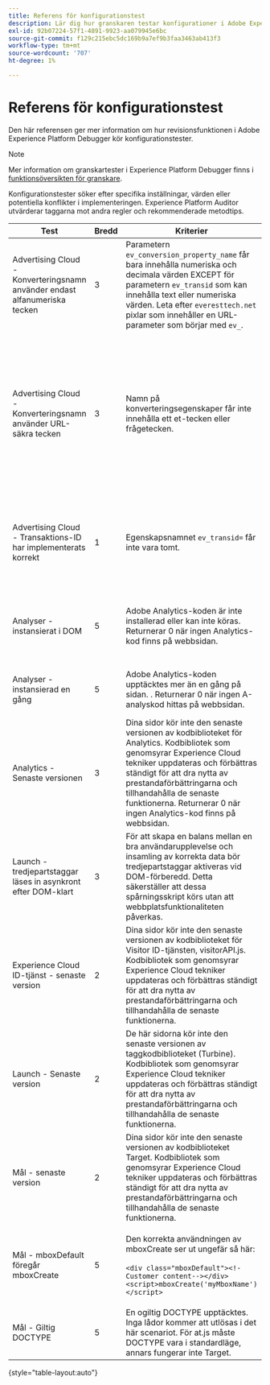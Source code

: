 ```yaml
---
title: Referens för konfigurationstest
description: Lär dig hur granskaren testar konfigurationer i Adobe Experience Platform Debugger.
exl-id: 92b07224-57f1-4891-9923-aa079945e6bc
source-git-commit: f129c215ebc5dc169b9a7ef9b3faa3463ab413f3
workflow-type: tm+mt
source-wordcount: '707'
ht-degree: 1%

---
```


# Referens för konfigurationstest

Den här referensen ger mer information om hur revisionsfunktionen i Adobe Experience Platform Debugger kör konfigurationstester.

>[!NOTE]
>
>Mer information om granskartester i Experience Platform Debugger finns i [funktionsöversikten för granskare](./overview.md).

Konfigurationstester söker efter specifika inställningar, värden eller potentiella konflikter i implementeringen. Experience Platform Auditor utvärderar taggarna mot andra regler och rekommenderade metodtips.

| Test | Bredd | Kriterier | Rekommendation |
| --- | --- | --- | --- |
| Advertising Cloud - Konverteringsnamn använder endast alfanumeriska tecken | 3 | Parametern `ev_conversion_property_name` får bara innehålla numeriska och decimala värden EXCEPT för parametern `ev_transid` som kan innehålla text eller numeriska värden. Leta efter `everesttech.net` pixlar som innehåller en URL-parameter som börjar med `ev_`. | Kontrollera att egenskapsparametrarna för transaktionen bara innehåller numeriska och decimala värden.<br><br>Varning! Andra värdetyper kan orsaka dataförlust. |
| Advertising Cloud - Konverteringsnamn använder URL-säkra tecken | 3 | Namn på konverteringsegenskaper får inte innehålla ett et-tecken eller frågetecken. | Se till att egenskapsparametrarna för transaktioner inte innehåller ett icke-kodat et-tecken eller frågetecken. Dessa bryter URL-formatet.<br><br>Varning! Egenskapsparametrar som innehåller ett icke-kodat et-tecken eller frågetecken (till exempel: `ev_formComplete?=1` eller `ev_formComplete&Submit=1`) kan resultera i dataförlust. |
| Advertising Cloud - Transaktions-ID har implementerats korrekt | 1 | Egenskapsnamnet `ev_transid=` får inte vara tomt. | Egenskapsnamnet `ev_transid=` får inte lämnas utan ett värde. Om detta lämnas utan ett värde kan transaktionsdata gå förlorade. Tilldela ett värde till `ev_transid=` eller ta bort parametern från pixeln. |
| Analyser - instansierat i DOM | 5 | Adobe Analytics-koden är inte installerad eller kan inte köras. Returnerar 0 när ingen Analytics-kod finns på webbsidan. | Kontrollera att Analytics-taggen implementeras på sidan och inte blockeras av efterföljande skriptaktiviteter.<br><br>[Ytterligare information](https://experienceleague.adobe.com/docs/analytics/implementation/home.html) |
| Analyser - instansierad en gång | 5 | Adobe Analytics-koden upptäcktes mer än en gång på sidan. . Returnerar 0 när ingen A-analyskod hittas på webbsidan. | Kontrollera att det bara finns en Analytics-tagg på sidan.<br><br>[Ytterligare information](https://experienceleague.adobe.com/docs/analytics/implementation/home.html) |
| Analytics - Senaste versionen | 3 | Dina sidor kör inte den senaste versionen av kodbiblioteket för Analytics. Kodbibliotek som genomsyrar Experience Cloud tekniker uppdateras och förbättras ständigt för att dra nytta av prestandaförbättringarna och tillhandahålla de senaste funktionerna. Returnerar 0 när ingen Analytics-kod finns på webbsidan. | Installera den senaste versionen av Analytics-biblioteket.<br><br>[Ytterligare information](https://experienceleague.adobe.com/docs/analytics/implementation/appmeasurement-updates.html) |
| Launch - tredjepartstaggar läses in asynkront efter DOM-klart | 3 | För att skapa en balans mellan en bra användarupplevelse och insamling av korrekta data bör tredjepartstaggar aktiveras vid DOM-förberedd. Detta säkerställer att dessa spårningsskript körs utan att webbplatsfunktionaliteten påverkas. | Lös det här problemet genom att justera alla regler som kör pixlar från tredje part som ska aktiveras på DOM Ready.<br><br>[Ytterligare information](../../tags/ui/managing-resources/rules.md) |
| Experience Cloud ID-tjänst - senaste version | 2 | Dina sidor kör inte den senaste versionen av kodbiblioteket för Visitor ID-tjänsten, visitorAPI.js. Kodbibliotek som genomsyrar Experience Cloud tekniker uppdateras och förbättras ständigt för att dra nytta av prestandaförbättringarna och tillhandahålla de senaste funktionerna. | Installera den senaste versionen av tjänstbiblioteket för Visitor-ID.<br><br>[Ytterligare information](https://experienceleague.adobe.com/docs/id-service/using/id-service-api/library.html) |
| Launch - Senaste version | 2 | De här sidorna kör inte den senaste versionen av taggkodbiblioteket (Turbine). Kodbibliotek som genomsyrar Experience Cloud tekniker uppdateras och förbättras ständigt för att dra nytta av prestandaförbättringarna och tillhandahålla de senaste funktionerna. | Återskapa och publicera taggbiblioteket.<br><br>[Ytterligare information](../../tags/quick-start/quick-start.md) |
| Mål - senaste version | 2 | Dina sidor kör inte den senaste versionen av kodbiblioteket Target. Kodbibliotek som genomsyrar Experience Cloud tekniker uppdateras och förbättras ständigt för att dra nytta av prestandaförbättringarna och tillhandahålla de senaste funktionerna. | Installera den senaste versionen av målbiblioteket.<br><br>[Ytterligare information](https://developer.adobe.com/target/implement/client-side/) |
| Mål - mboxDefault föregår mboxCreate | 5 | Den korrekta användningen av mboxCreate ser ut ungefär så här:<br><br> `<div class="mboxDefault"><!-Customer content--></div><script>mboxCreate('myMboxName')</script>` | Ta med taggen `<div class="mboxDefault"></div>` innan du anropar mboxCreate(). at.js kommer inte att lägga till en åt dig.<br><br>[Ytterligare information](https://developer.adobe.com/target/implement/client-side/) |
| Mål - Giltig DOCTYPE | 5 | En ogiltig DOCTYPE upptäcktes. Inga lådor kommer att utlösas i det här scenariot.  För at.js måste DOCTYPE vara i standardläge, annars fungerar inte Target. | Uppdatera DOCTYPE på sidan.<br><br>[Ytterligare information](https://developer.adobe.com/target/implement/client-side/atjs/target-atjs-faq/) |

{style="table-layout:auto"}
